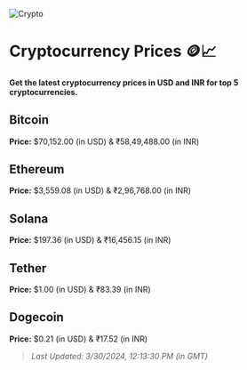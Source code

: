 
![Crypto](https://www.techguide.com.au/wp-content/uploads/2020/11/crypto3.jpeg)

# Cryptocurrency Prices 🪙📈

#### Get the latest cryptocurrency prices in USD and INR for top 5 cryptocurrencies.

## Bitcoin

**Price:** $70,152.00 (in USD) & ₹58,49,488.00 (in INR)

## Ethereum

**Price:** $3,559.08 (in USD) & ₹2,96,768.00 (in INR)

## Solana

**Price:** $197.36 (in USD) & ₹16,456.15 (in INR)

## Tether

**Price:** $1.00 (in USD) & ₹83.39 (in INR)

## Dogecoin

**Price:** $0.21 (in USD) & ₹17.52 (in INR)

> _Last Updated: 3/30/2024, 12:13:30 PM (in GMT)_
